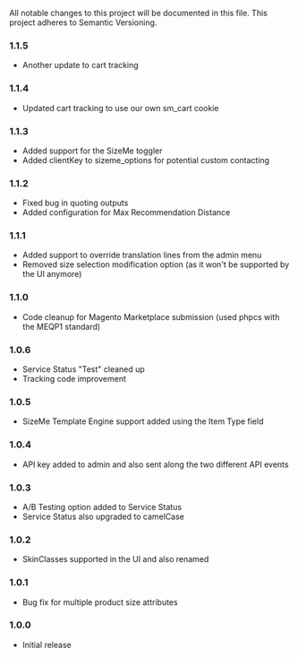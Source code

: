 All notable changes to this project will be documented in this file. This project adheres to Semantic Versioning.

### 1.1.5
* Another update to cart tracking

### 1.1.4
* Updated cart tracking to use our own sm_cart cookie

### 1.1.3
* Added support for the SizeMe toggler
* Added clientKey to sizeme_options for potential custom contacting

### 1.1.2
* Fixed bug in quoting outputs
* Added configuration for Max Recommendation Distance

### 1.1.1
* Added support to override translation lines from the admin menu
* Removed size selection modification option (as it won't be supported by the UI anymore)

### 1.1.0
* Code cleanup for Magento Marketplace submission (used phpcs with the MEQP1 standard)

### 1.0.6
* Service Status "Test" cleaned up
* Tracking code improvement

### 1.0.5
* SizeMe Template Engine support added using the Item Type field

### 1.0.4
* API key added to admin and also sent along the two different API events

### 1.0.3
* A/B Testing option added to Service Status
* Service Status also upgraded to camelCase

### 1.0.2
* SkinClasses supported in the UI and also renamed

### 1.0.1
* Bug fix for multiple product size attributes

### 1.0.0
* Initial release

